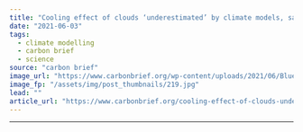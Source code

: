 ```yaml
---
title: "Cooling effect of clouds ‘underestimated’ by climate models, says new study"
date: "2021-06-03"
tags: 
  - climate modelling
  - carbon brief
  - science
source: "carbon brief"
image_url: "https://www.carbonbrief.org/wp-content/uploads/2021/06/Blue-sky-with-clouds-583x372.jpg"
image_fp: "/assets/img/post_thumbnails/219.jpg"
lead: ""
article_url: "https://www.carbonbrief.org/cooling-effect-of-clouds-underestimated-by-climate-models-says-new-study"
---
```


---
